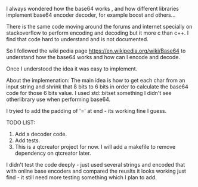 I always wondered how the base64 works , 
and how different libraries implement base64 encoder decoder,
for example boost and others...

There is the same code moving around the forums and internet specially on stackoverflow 
to perform encoding and decoding but it more c than c++.
I find that code hard to understand and is not documented.

So I followed the wiki pedia page https://en.wikipedia.org/wiki/Base64 
to understand how the base64 works and how can I encode and decode.

Once I understood the idea it was easy to implement.

About the implemenation:
The main idea is how to get each char from an input string and shrink that 8 bits to 6 bits
in order to calculate the base64 code for those 6 bits value.
I used std::bitset something I didn't see otherlibrary use when performing base64.

I tryied to add the padding of '=' at end - its working fine I guess.

TODO LIST:
1. Add a decoder code.
2. Add tests.
3. This is a qtcreator project for now.
   I will add a makefile to remove dependency on qtcreator later.

I didn't test the code deeply - just used several strings and encoded that with online base encoders 
and compared the reuslts it looks working just find - it still need more testing something which I plan to add.




